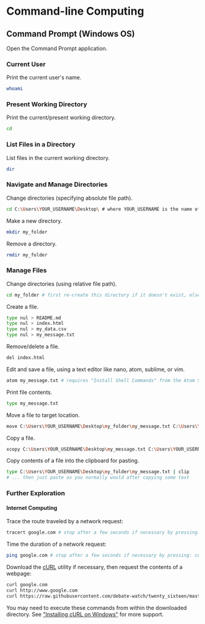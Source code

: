 # Command-line Computing

## Command Prompt (Windows OS)

Open the Command Prompt application.

### Current User

Print the current user's name.

```` sh
whoami
````

### Present Working Directory

Print the current/present working directory.

```` sh
cd
````

### List Files in a Directory

List files in the current working directory.

```` sh
dir
````

### Navigate and Manage Directories

Change directories (specifying absolute file path).

```` sh
cd C:\Users\YOUR_USERNAME\Desktop\ # where YOUR_USERNAME is the name of the user currently operating your local machine
````

Make a new directory.

```` sh
mkdir my_folder
````

Remove a directory.

```` sh
rmdir my_folder
````

### Manage Files

Change directories (using relative file path).

```` sh
cd my_folder # first re-create this directory if it doesn't exist, else this will trigger an error
````

Create a file.

```` sh
type nul > README.md
type nul > index.html
type nul > my_data.csv
type nul > my_message.txt
````

Remove/delete a file.

```` sh
del index.html
````

Edit and save a file, using a text editor like nano, atom, sublime, or vim.

```` sh
atom my_message.txt # requires "Install Shell Commands" from the Atom Settings
````

Print file contents.

```` sh
type my_message.txt
````

Move a file to target location.

```` sh
move C:\Users\YOUR_USERNAME\Desktop\my_folder\my_message.txt C:\Users\YOUR_USERNAME\Desktop
````

Copy a file.

```` sh
xcopy C:\Users\YOUR_USERNAME\Desktop\my_message.txt C:\Users\YOUR_USERNAME\Desktop\my_folder
````

Copy contents of a file into the clipboard for pasting.

```` sh
type C:\Users\YOUR_USERNAME\Desktop\my_folder\my_message.txt | clip
# ... then just paste as you normally would after copying some text
````

### Further Exploration

#### Internet Computing

Trace the route traveled by a network request:

```` sh
tracert google.com # stop after a few seconds if necessary by pressing: control + c
````

Time the duration of a network request:

```` sh
ping google.com # stop after a few seconds if necessary by pressing: control + c
````

Download the [cURL](https://curl.haxx.se/download.html) utility if necessary, then request the contents of a webpage:

```` sh
curl google.com
curl http://www.google.com
curl https://raw.githubusercontent.com/debate-watch/twenty_sixteen/master/lib/twenty_sixteen/candidates.json
````

You may need to execute these commands from within the downloaded directory. See ["Installing cURL on Windows"](https://github.com/SCSU-CSC-Department/201701-csc-443-01/issues/13#issuecomment-285919861) for more support.
